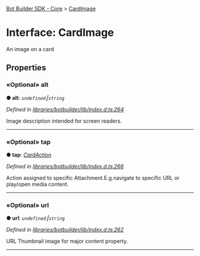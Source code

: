 [Bot Builder SDK - Core](../README.md) > [CardImage](../interfaces/botbuilder.cardimage.md)



# Interface: CardImage


An image on a card


## Properties
<a id="alt"></a>

### «Optional» alt

**●  alt**:  *`undefined`⎮`string`* 

*Defined in [libraries/botbuilder/lib/index.d.ts:264](https://github.com/Microsoft/botbuilder-js/blob/5422076/libraries/botbuilder/lib/index.d.ts#L264)*



Image description intended for screen readers.




___

<a id="tap"></a>

### «Optional» tap

**●  tap**:  *[CardAction](botbuilder.cardaction.md)* 

*Defined in [libraries/botbuilder/lib/index.d.ts:266](https://github.com/Microsoft/botbuilder-js/blob/5422076/libraries/botbuilder/lib/index.d.ts#L266)*



Action assigned to specific Attachment.E.g.navigate to specific URL or play/open media content.




___

<a id="url"></a>

### «Optional» url

**●  url**:  *`undefined`⎮`string`* 

*Defined in [libraries/botbuilder/lib/index.d.ts:262](https://github.com/Microsoft/botbuilder-js/blob/5422076/libraries/botbuilder/lib/index.d.ts#L262)*



URL Thumbnail image for major content property.




___


